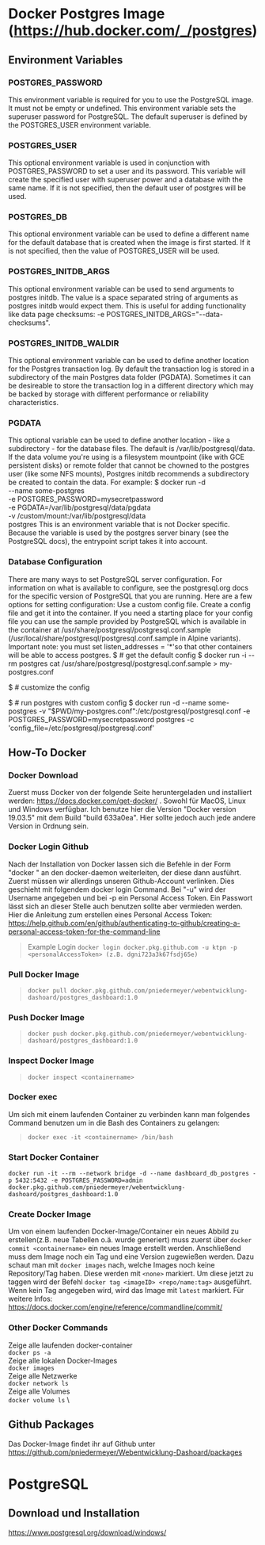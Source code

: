 # Docker Postgres Image (https://hub.docker.com/_/postgres)
## Environment Variables
### POSTGRES_PASSWORD
This environment variable is required for you to use the PostgreSQL image. It must not be empty or undefined. This environment variable sets the superuser password for PostgreSQL. The default superuser is defined by the POSTGRES_USER environment variable.
### POSTGRES_USER
This optional environment variable is used in conjunction with POSTGRES_PASSWORD to set a user and its password. This variable will create the specified user with superuser power and a database with the same name. If it is not specified, then the default user of postgres will be used.
### POSTGRES_DB
This optional environment variable can be used to define a different name for the default database that is created when the image is first started. If it is not specified, then the value of POSTGRES_USER will be used.
### POSTGRES_INITDB_ARGS
This optional environment variable can be used to send arguments to postgres initdb. The value is a space separated string of arguments as postgres initdb would expect them. This is useful for adding functionality like data page checksums: -e POSTGRES_INITDB_ARGS="--data-checksums".
### POSTGRES_INITDB_WALDIR
This optional environment variable can be used to define another location for the Postgres transaction log. By default the transaction log is stored in a subdirectory of the main Postgres data folder (PGDATA). Sometimes it can be desireable to store the transaction log in a different directory which may be backed by storage with different performance or reliability characteristics.
### PGDATA
This optional variable can be used to define another location - like a subdirectory - for the database files. The default is /var/lib/postgresql/data. If the data volume you're using is a filesystem mountpoint (like with GCE persistent disks) or remote folder that cannot be chowned to the postgres user (like some NFS mounts), Postgres initdb recommends a subdirectory be created to contain the data.
For example:
$ docker run -d \
    --name some-postgres \
    -e POSTGRES_PASSWORD=mysecretpassword \
    -e PGDATA=/var/lib/postgresql/data/pgdata \
    -v /custom/mount:/var/lib/postgresql/data \
    postgres
This is an environment variable that is not Docker specific. Because the variable is used by the postgres server binary (see the PostgreSQL docs), the entrypoint script takes it into account.
### Database Configuration
There are many ways to set PostgreSQL server configuration. For information on what is available to configure, see the postgresql.org docs for the specific version of PostgreSQL that you are running. Here are a few options for setting configuration:
Use a custom config file. Create a config file and get it into the container. If you need a starting place for your config file you can use the sample provided by PostgreSQL which is available in the container at /usr/share/postgresql/postgresql.conf.sample (/usr/local/share/postgresql/postgresql.conf.sample in Alpine variants).
Important note: you must set listen_addresses = '*'so that other containers will be able to access postgres.
$ # get the default config
$ docker run -i --rm postgres cat /usr/share/postgresql/postgresql.conf.sample > my-postgres.conf
 
$ # customize the config
 
$ # run postgres with custom config
$ docker run -d --name some-postgres -v "$PWD/my-postgres.conf":/etc/postgresql/postgresql.conf -e POSTGRES_PASSWORD=mysecretpassword postgres -c 'config_file=/etc/postgresql/postgresql.conf'

## How-To Docker
### Docker Download 
Zuerst muss Docker von der folgende Seite heruntergeladen und installiert werden: https://docs.docker.com/get-docker/ .
Sowohl für MacOS, Linux und Windows verfügbar. Ich benutze hier die Version "Docker version 19.03.5" mit dem Build "build 633a0ea". Hier sollte jedoch auch jede andere Version in Ordnung sein. 
### Docker Login Github
Nach der Installation von Docker lassen sich die Befehle in der Form "docker <command>" an den docker-daemon weiterleiten, der diese dann ausführt. Zuerst müssen wir allerdings unseren Github-Account verlinken. Dies geschieht mit folgendem docker login Command.
Bei "-u" wird der Username angegeben und bei -p ein Personal Access Token. Ein Passwort lässt sich an dieser Stelle auch benutzen sollte aber vermieden werden. Hier die Anleitung zum erstellen eines Personal Access Token: https://help.github.com/en/github/authenticating-to-github/creating-a-personal-access-token-for-the-command-line
> Example Login
> `docker login docker.pkg.github.com -u ktpn -p  <personalAccessToken> (z.B. dgni723a3k67fsdj65e)`
### Pull Docker Image
> `docker pull docker.pkg.github.com/pniedermeyer/webentwicklung-dashoard/postgres_dashboard:1.0`
### Push Docker Image
> `docker push docker.pkg.github.com/pniedermeyer/webentwicklung-dashoard/postgres_dashboard:1.0`
### Inspect Docker Image
> `docker inspect <containername>`
### Docker exec <Container>
Um sich mit einem laufenden Container zu verbinden kann man folgendes Command benutzen um in die Bash des Containers zu gelangen: 
> `docker exec -it <containername> /bin/bash`
### Start Docker Container
`docker run -it --rm --network bridge -d --name dashboard_db_postgres -p 5432:5432 -e POSTGRES_PASSWORD=admin docker.pkg.github.com/pniedermeyer/webentwicklung-dashoard/postgres_dashboard:1.0`

### Create Docker Image
Um von einem laufenden Docker-Image/Container ein neues Abbild zu erstellen(z.B. neue Tabellen o.ä. wurde generiert) muss zuerst über `docker commit <containername>` ein neues Image erstellt werden. Anschließend muss dem Image noch ein Tag und eine Version zugewießen werden. Dazu schaut man mit `docker images` nach, welche Images noch keine Repository/Tag haben. Diese werden mit `<none>` markiert. Um diese jetzt zu taggen wird der Befehl `docker tag <imageID> <repo/name:tag>` ausgeführt. Wenn kein Tag angegeben wird, wird das Image mit `latest` markiert. Für weitere Infos: https://docs.docker.com/engine/reference/commandline/commit/
### Other Docker Commands
Zeige alle laufenden docker-container\
`docker ps -a` \
Zeige alle lokalen Docker-Images \
`docker images` \
Zeige alle Netzwerke \
`docker network ls` \
Zeige alle Volumes \
`docker volume ls` \


## Github Packages
Das Docker-Image findet ihr auf Github unter https://github.com/pniedermeyer/Webentwicklung-Dashoard/packages


# PostgreSQL
## Download und Installation
https://www.postgresql.org/download/windows/

